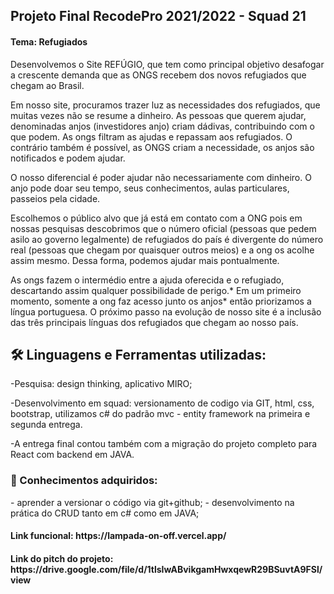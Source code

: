 <h2> Projeto Final RecodePro 2021/2022 - Squad 21 </h2>

<h4> Tema: Refugiados </h4>

<p>Desenvolvemos o Site REFÚGIO, que tem como principal objetivo desafogar a crescente demanda que as ONGS recebem dos novos refugiados que chegam ao Brasil.

Em nosso site, procuramos trazer luz as necessidades dos refugiados, que muitas vezes não se resume a dinheiro. As pessoas que querem ajudar, denominadas anjos (investidores anjo) criam dádivas, contribuindo com o que podem. As ongs filtram as ajudas e repassam aos refugiados. O contrário também é possível, as ONGS criam a necessidade, os anjos são notificados e podem ajudar.

O nosso diferencial é poder ajudar não necessariamente com dinheiro. O anjo pode doar seu tempo, seus conhecimentos, aulas particulares, passeios pela cidade.

Escolhemos o público alvo que já está em contato com a ONG pois em nossas pesquisas descobrimos que o número oficial (pessoas que pedem asilo ao governo legalmente) de refugiados do país é divergente do número real (pessoas que chegam por quaisquer outros meios) e a ong os acolhe assim mesmo. Dessa forma, podemos ajudar mais pontualmente.

As ongs fazem o intermédio entre a ajuda oferecida e o refugiado, descartando assim qualquer possibilidade de perigo.*
Em um primeiro momento, somente a ong faz acesso junto os anjos* então priorizamos a língua portuguesa. O próximo passo na evolução de nosso site é a inclusão das três principais línguas dos refugiados que chegam ao nosso país. </p>
  

<h2> 🛠 Linguagens e Ferramentas utilizadas:</h2>
-Pesquisa: design thinking, aplicativo MIRO;

-Desenvolvimento em squad: versionamento de codigo via GIT, html, css, bootstrap, utilizamos c# do padrão mvc - entity framework na primeira e segunda entrega.

-A entrega final contou também com a migração do projeto completo para React com backend em JAVA.

<h3> 🎯 Conhecimentos adquiridos:</h3>
- aprender a versionar o código via git+github;
- desenvolvimento na prática do CRUD tanto em c# como em JAVA;
 

<h4>Link funcional: https://lampada-on-off.vercel.app/ </h4>

<h4>Link do pitch do projeto: https://drive.google.com/file/d/1tlsIwABvikgamHwxqewR29BSuvtA9FSl/view
